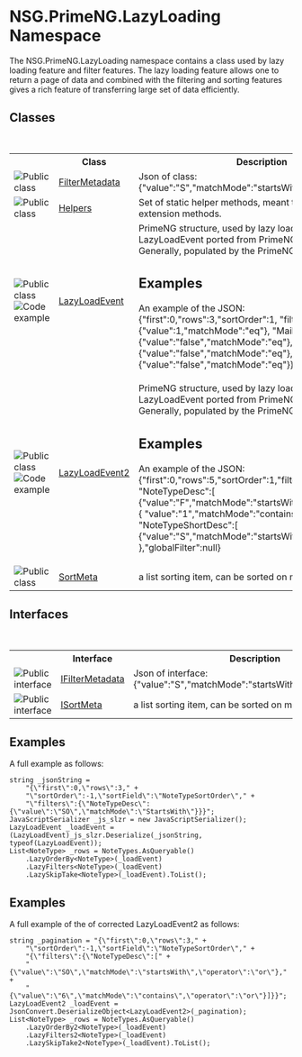 # NSG.PrimeNG.LazyLoading Namespace
 

The NSG.PrimeNG.LazyLoading namespace contains a class used by lazy loading feature and filter features. The lazy loading feature allows one to return a page of data and combined with the filtering and sorting features gives a rich feature of transferring large set of data efficiently.


## Classes
&nbsp;<table><tr><th></th><th>Class</th><th>Description</th></tr><tr><td>![Public class](media/pubclass.gif "Public class")</td><td><a href="49f42670-211f-4806-5d61-22fa57ea9333">FilterMetadata</a></td><td>
Json of class: {"value":"S","matchMode":"startsWith","operator":"and"}</td></tr><tr><td>![Public class](media/pubclass.gif "Public class")</td><td><a href="52bd568b-6e32-15c3-9eb2-39baac962d10">Helpers</a></td><td>
Set of static helper methods, meant to be used as extension methods.</td></tr><tr><td>![Public class](media/pubclass.gif "Public class")![Code example](media/CodeExample.png "Code example")</td><td><a href="f5f3ed8c-72eb-3292-5e30-9b3b771141fd">LazyLoadEvent</a></td><td>
PrimeNG structure, used by lazy loading feature. Class LazyLoadEvent ported from PrimeNG to this library. Generally, populated by the PrimeNG filter feature. 

## Examples
An example of the JSON: {"first":0,"rows":3,"sortOrder":1, "filters":{"ServerId":{"value":1,"matchMode":"eq"}, "Mailed":{"value":"false","matchMode":"eq"}, "Closed":{"value":"false","matchMode":"eq"}, "Special":{"value":"false","matchMode":"eq"}}, "globalFilter":null}</td></tr><tr><td>![Public class](media/pubclass.gif "Public class")![Code example](media/CodeExample.png "Code example")</td><td><a href="7dac6be9-9bab-726a-a0a3-067a4be6363c">LazyLoadEvent2</a></td><td>
PrimeNG structure, used by lazy loading feature. Class LazyLoadEvent ported from PrimeNG to this library. Generally, populated by the PrimeNG filter feature. 

## Examples
An example of the JSON: {"first":0,"rows":5,"sortOrder":1,"filters":{ "NoteTypeDesc":[ {"value":"F","matchMode":"startsWith","operator":"and"}, { "value":"1","matchMode":"contains","operator":"and"}], "NoteTypeShortDesc":[ {"value":"S","matchMode":"startsWith","operator":"and"}] },"globalFilter":null}</td></tr><tr><td>![Public class](media/pubclass.gif "Public class")</td><td><a href="f101f97e-d69b-1cf5-cb00-3a5121639da7">SortMeta</a></td><td>
a list sorting item, can be sorted on multiple fields</td></tr></table>

## Interfaces
&nbsp;<table><tr><th></th><th>Interface</th><th>Description</th></tr><tr><td>![Public interface](media/pubinterface.gif "Public interface")</td><td><a href="712b62aa-7afd-8eda-95ee-2845ca8e8f44">IFilterMetadata</a></td><td>
Json of interface: {"value":"S","matchMode":"startsWith","operator":"and"}</td></tr><tr><td>![Public interface](media/pubinterface.gif "Public interface")</td><td><a href="1650a0bc-51b3-4184-8f4e-70f8dc0462d6">ISortMeta</a></td><td>
a list sorting item, can be sorted on multiple fields</td></tr></table>

## Examples
A full example as follows: 
```
string _jsonString =
    "{\"first\":0,\"rows\":3," +
    "\"sortOrder\":-1,\"sortField\":\"NoteTypeSortOrder\"," +
    "\"filters\":{\"NoteTypeDesc\":{\"value\":\"SO\",\"matchMode\":\"StartsWith\"}}}";
JavaScriptSerializer _js_slzr = new JavaScriptSerializer();
LazyLoadEvent _loadEvent = (LazyLoadEvent)_js_slzr.Deserialize(_jsonString, typeof(LazyLoadEvent));
List<NoteType> _rows = NoteTypes.AsQueryable()
    .LazyOrderBy<NoteType>(_loadEvent)
    .LazyFilters<NoteType>(_loadEvent)
    .LazySkipTake<NoteType>(_loadEvent).ToList();
```


## Examples
A full example of the of corrected LazyLoadEvent2 as follows: 
```
string _pagination = "{\"first\":0,\"rows\":3," +
    "\"sortOrder\":-1,\"sortField\":\"NoteTypeSortOrder\"," +
    "{\"filters\":{\"NoteTypeDesc\":[" +
    "{\"value\":\"SO\",\"matchMode\":\"startsWith\",\"operator\":\"or\"}," +
    "{\"value\":\"6\",\"matchMode\":\"contains\",\"operator\":\"or\"}]}}";
LazyLoadEvent2 _loadEvent = JsonConvert.DeserializeObject<LazyLoadEvent2>(_pagination);
List<NoteType> _rows = NoteTypes.AsQueryable()
    .LazyOrderBy2<NoteType>(_loadEvent)
    .LazyFilters2<NoteType>(_loadEvent)
    .LazySkipTake2<NoteType>(_loadEvent).ToList();
```
